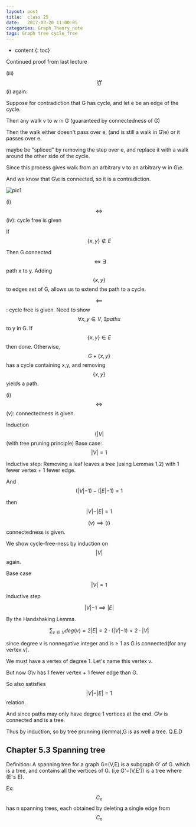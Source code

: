 ```yaml
---
layout: post
title:  class 25
date:   2017-03-20 11:00:05
categories: Graph_Theory_note
tags: Graph tree cycle_free
---
```

* content
{: toc}

Continued proof from last lecture

(iii) $$iff$$ (i) again: 






Suppose for contradiction that G has cycle, and let e be an edge of the cycle. 

Then any walk v to w in G (guaranteed by connectedness of G)

Then the walk either doesn't pass over e, (and is still a walk in G\e) or it passes over e. 

maybe be "spliced" by removing the step over e, and replace it with a walk around the other side of the cycle. 


Since this process gives walk from an arbitrary v to an arbitrary w in G\e. 

And we know that G\e is connected, so it is a contradiction. 

![pic1]()


(i)$$\iff$$(iv): cycle free is given

If $$\{x,y\} \not\in E$$

Then G connected $$\iff \exists$$ path x to y. 
Adding $$\{x,y\}$$ to edges set of G, allows us to extend the path to a cycle. 

$$\impliedby$$: cycle free is given. 
Need to show $$\forall x,y \in V, \exists path x$$ to y in G. 
If $$\{x,y\} \in E$$ then done. Otherwise, $$G+\{x,y\}$$ has a cycle containing x,y, and removing $$\{x,y\}$$ yields a path. 

(i) $$\iff$$ (v): connectedness is given.

Induction $$\{\lvert V \lvert$$ (with tree pruning principle)
Base case: $$\lvert V \lvert=1$$

Inductive step: Removing a leaf leaves a tree (using Lemmas 1,2) with 1 fewer vertex + 1 fewer edge. 

And $$(\lvert V \lvert-1)-(\lvert E \lvert-1)=1$$

then $$\lvert V \lvert -\lvert E \lvert =1$$

$$(v) \implies (i)$$ connectedness is given.

We show cycle-free-ness by induction on $$\lvert V \lvert$$ again. 

Base case

$$\lvert V \lvert=1$$

Inductive step

$$\lvert V \lvert-1 \implies \lvert E \lvert$$

By the Handshaking Lemma. 

$$\sum_{v \in V} deg(v) = 2 \lvert E \lvert = 2 \cdot (\lvert V \lvert -1) < 2\cdot \lvert V \lvert$$

since degree v is nonnegative integer and is ≥ 1 as G is connected(for any vertex v). 

We must have a vertex of degree 1. Let's name this vertex v. 

But now G\v has 1 fewer vertex + 1 fewer edge than G. 

So also satisfies $$\lvert V \lvert -\lvert E\lvert =1$$ relation. 

And since paths may only have degree 1 vertices at the end. G\v is connected and is a tree. 

Thus by induction, so by tree prunning (lemma),G is as well a tree. Q.E.D

## Chapter 5.3 Spanning tree

Definition: A spanning tree for a graph G=(V,E) is a subgraph G' of G. which is a tree, and contains all the vertices of G. (i,e G'=(V,E')) is a tree where (E'≤ E). 

Ex: $$C_{n}$$ has n spanning trees, each obtained by deleting a single edge from $$C_{n}$$












